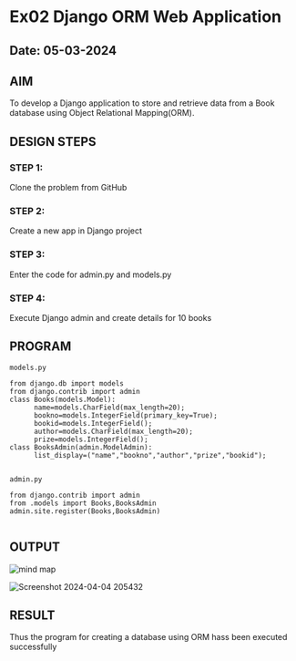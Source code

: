 # Ex02 Django ORM Web Application
## Date: 05-03-2024

## AIM
To develop a Django application to store and retrieve data from a Book database using Object Relational Mapping(ORM).

## DESIGN STEPS

### STEP 1:
Clone the problem from GitHub

### STEP 2:
Create a new app in Django project

### STEP 3:
Enter the code for admin.py and models.py

### STEP 4:
Execute Django admin and create details for 10 books

## PROGRAM
```
models.py

from django.db import models
from django.contrib import admin
class Books(models.Model):
      name=models.CharField(max_length=20);
      bookno=models.IntegerField(primary_key=True);
      bookid=models.IntegerField();
      author=models.CharField(max_length=20);
      prize=models.IntegerField();
class BooksAdmin(admin.ModelAdmin):
      list_display=("name","bookno","author","prize","bookid");


admin.py

from django.contrib import admin
from .models import Books,BooksAdmin
admin.site.register(Books,BooksAdmin)


```

## OUTPUT


![mind map](https://github.com/pavithraselvaraj30/ORM/assets/149366880/5c6c49de-4400-43e6-aa3d-3ac3bac1454d)


![Screenshot 2024-04-04 205432](https://github.com/pavithraselvaraj30/ORM/assets/149366880/d72af30b-7704-482b-8ea4-74b6ed59436f)



## RESULT
Thus the program for creating a database using ORM hass been executed successfully
